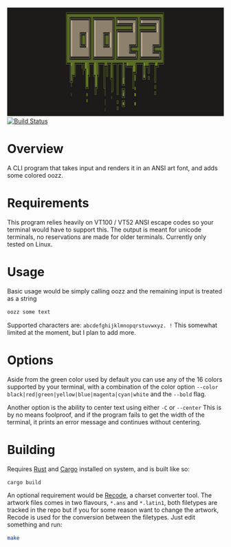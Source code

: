 ![](resources/img/oozz.jpg)
[![Build Status](https://travis-ci.org/roosta/oozz.svg?branch=master)](https://travis-ci.org/roosta/oozz)

Overview
========

A CLI program that takes input and renders it in an ANSI art font, and
adds some colored oozz.

Requirements
============

This program relies heavily on VT100 / VT52 ANSI escape codes so your
terminal would have to support this. The output is meant for unicode
terminals, no reservations are made for older terminals. Currently only
tested on Linux.

Usage
=====

Basic usage would be simply calling oozz and the remaining input is
treated as a string

```sh
oozz some text
```

Supported characters are: `abcdefghijklmnopqrstuvwxyz. !` This somewhat
limited at the moment, but I plan to add more.

Options
=======

Aside from the green color used by default you can use any of the 16
colors supported by your terminal, with a combination of the color
option `--color
  black|red|green|yellow|blue|magenta|cyan|white` and the `--bold` flag.

Another option is the ability to center text using either `-C` or
`--center` This is by no means foolproof, and if the program fails to
get the width of the terminal, it prints an error message and continues
without centering.

Building
========

Requires [Rust](https://www.rust-lang.org/en-US/) and
[Cargo](http://doc.crates.io/) installed on system, and is built like
so:

```sh
cargo build
```

An optional requirement would be
[Recode](https://github.com/pinard/Recode/), a charset converter tool.
The artwork files comes in two flavours, `*.ans` and `*.latin1`, both
filetypes are tracked in the repo but if you for some reason want to
change the artwork, Recode is used for the conversion between the
filetypes. Just edit something and run:

```sh
make
```
